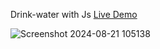  Drink-water with Js [Live Demo](https://davit2605.github.io/Drink-water/)

 ![Screenshot 2024-08-21 105138](https://github.com/user-attachments/assets/a8e10369-fd55-47ec-a6ed-9e619105ab41)
